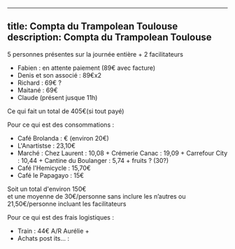 
---
title: Compta du Trampolean Toulouse 
description: Compta du Trampolean Toulouse
---


5 personnes présentes sur la journée entière + 2 facilitateurs

- Fabien : en attente paiement (89€ avec facture)
- Denis et son associé : 89€x2
- Richard : 69€ ?
- Maitané : 69€
- Claude (présent jusque 11h)


Ce qui fait un total de 405€(si tout payé)

Pour ce qui est des consommations :

- Café Brolanda : € (environ 20€)
- L'Anartistse : 23,10€
- Marché : Chez Laurent : 10,08 +  Crémerie Canac : 19,09 + Carrefour City : 10,44 + Cantine du Boulanger : 5,74 + fruits ? (30?) 
- Café l'Hemicycle : 15,70€
- Café le Papagayo : 15€

Soit un total d'environ 150€  
et une moyenne de 30€/personne sans inclure les n’autres
ou 21,50€/personne incluant les facilitateurs 

Pour ce qui est des frais logistiques : 
- Train : 44€ A/R Aurélie + 
- Achats post its... : 

